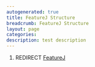 ```yaml
---
autogenerated: true
title: FeatureJ Structure
breadcrumb: FeatureJ Structure
layout: page
categories: 
description: test description
---
```


1.  REDIRECT [FeatureJ](FeatureJ "wikilink")
